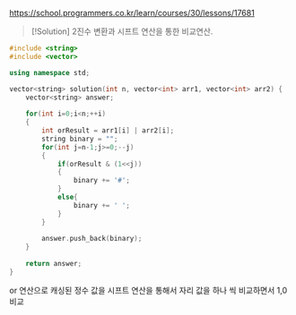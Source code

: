 https://school.programmers.co.kr/learn/courses/30/lessons/17681

>[!Solution]
> 2진수 변환과 시프트 연산을 통한 비교연산.

```cpp
#include <string>
#include <vector>

using namespace std;

vector<string> solution(int n, vector<int> arr1, vector<int> arr2) {
    vector<string> answer;
    
    for(int i=0;i<n;++i)
    {
        int orResult = arr1[i] | arr2[i];
        string binary = "";
        for(int j=n-1;j>=0;--j)
        {
            if(orResult & (1<<j))
            {
                binary += '#';
            }
            else{
                binary += ' ';
            }
        }
        
        answer.push_back(binary);
    }
    
    return answer;
}
```

or 연산으로 캐싱된 정수 값을 시프트 연산을 통해서 자리 값을 하나 씩 비교하면서 1,0 비교